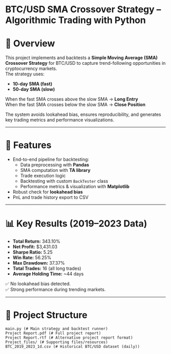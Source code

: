 # BTC/USD SMA Crossover Strategy – Algorithmic Trading with Python

# 📌 Overview
This project implements and backtests a **Simple Moving Average (SMA) Crossover Strategy** for BTC/USD to capture trend-following opportunities in cryptocurrency markets.  
The strategy uses:
- **10-day SMA (fast)**  
- **50-day SMA (slow)**  

When the fast SMA crosses above the slow SMA → **Long Entry**  
When the fast SMA crosses below the slow SMA → **Close Position**  

The system avoids lookahead bias, ensures reproducibility, and generates key trading metrics and performance visualizations.

---

# 🚀 Features
- End-to-end pipeline for backtesting:
  - Data preprocessing with **Pandas**
  - SMA computation with **TA library**
  - Trade execution logic
  - Backtesting with custom `BackTester` class
  - Performance metrics & visualization with **Matplotlib**
- Robust check for **lookahead bias**
- PnL and trade history export to CSV

---

# 📊 Key Results (2019–2023 Data)
- **Total Return:** 343.10%  
- **Net Profit:** $3,431.03  
- **Sharpe Ratio:** 5.25  
- **Win Rate:** 56.25%  
- **Max Drawdown:** 37.37%  
- **Total Trades:** 16 (all long trades)  
- **Average Holding Time:** ~44 days  

✅ No lookahead bias detected.  
✅ Strong performance during trending markets.

---

# 📂 Project Structure

    main.py (# Main strategy and backtest runner)
    Project Report.pdf (# Full project report)
    Project Report.rtf (# Alternative project report format)
    Project_files/ (# Supporting files/resources)
    BTC_2019_2023_1d.csv (# Historical BTC/USD dataset (daily))
